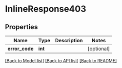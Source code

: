 # InlineResponse403

## Properties
Name | Type | Description | Notes
------------ | ------------- | ------------- | -------------
**error_code** | **int** |  | [optional] 

[[Back to Model list]](../README.md#documentation-for-models) [[Back to API list]](../README.md#documentation-for-api-endpoints) [[Back to README]](../README.md)

